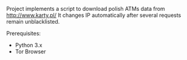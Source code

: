 Project implements a script to download polish ATMs data from http://www.karty.pl/
It changes IP automatically after several requests remain unblacklisted.


Prerequisites:
 - Python 3.x
 - Tor Browser

